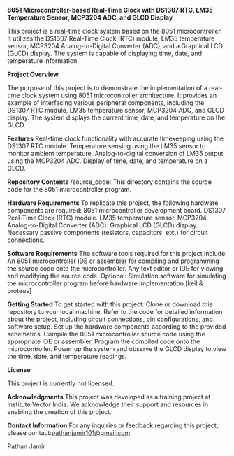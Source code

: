 
**8051 Microcontroller-based Real-Time Clock with DS1307 RTC, LM35 Temperature Sensor, MCP3204 ADC, and GLCD Display**

This project is a real-time clock system based on the 8051 microcontroller. It utilizes the DS1307 Real-Time Clock (RTC) module, LM35 temperature sensor, MCP3204 Analog-to-Digital Converter (ADC), and a Graphical LCD (GLCD) display. The system is capable of displaying time, date, and temperature information.

**Project Overview**

The purpose of this project is to demonstrate the implementation of a real-time clock system using 8051 microcontroller architecture. It provides an example of interfacing various peripheral components, including the DS1307 RTC module, LM35 temperature sensor, MCP3204 ADC, and GLCD display. The system displays the current time, date, and temperature on the GLCD.

**Features**
Real-time clock functionality with accurate timekeeping using the DS1307 RTC module.
Temperature sensing using the LM35 sensor to monitor ambient temperature.
Analog-to-digital conversion of LM35 output using the MCP3204 ADC.
Display of time, date, and temperature on a GLCD.

**Repository Contents**
/source_code: This directory contains the source code for the 8051 microcontroller program.

**Hardware Requirements**
To replicate this project, the following hardware components are required:
8051 microcontroller development board.
DS1307 Real-Time Clock (RTC) module.
LM35 temperature sensor.
MCP3204 Analog-to-Digital Converter (ADC).
Graphical LCD (GLCD) display.
Necessary passive components (resistors, capacitors, etc.) for circuit connections.

**Software Requirements**
The software tools required for this project include:
An 8051 microcontroller IDE or assembler for compiling and programming the source code onto the microcontroller.
Any text editor or IDE for viewing and modifying the source code.
Optional: Simulation software for simulating the microcontroller program before hardware implementation.[keil & proteus]

**Getting Started**
To get started with this project:
Clone or download this repository to your local machine.
Refer to the code for detailed information about the project, including circuit connections, pin configurations, and software setup.
Set up the hardware components according to the provided schematics.
Compile the 8051 microcontroller source code using the appropriate IDE or assembler.
Program the compiled code onto the microcontroller.
Power up the system and observe the GLCD display to view the time, date, and temperature readings.

**License**

This project is currently not licensed.

**Acknowledgments**
This project was developed as a training project at Institute Vector India. We acknowledge their support and resources in enabling the creation of this project.

**Contact Information**
For any inquiries or feedback regarding this project, please contact:pathanjamir101@gmail.com

Pathan Jamir
